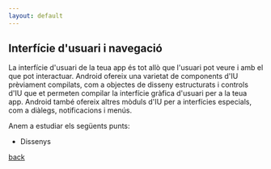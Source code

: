 ```yaml
---
layout: default
---
```


## Interfície d'usuari i navegació

La interfície d'usuari de la teua app és tot allò que l'usuari pot veure i amb el que pot interactuar. Android ofereix una varietat de components d'IU prèviament compilats, com a objectes de disseny estructurats i controls d'IU que et permeten compilar la interfície gràfica d'usuari per a la teua app. Android també ofereix altres mòduls d'IU per a interfícies especials, com a diàlegs, notificacions i menús.

Anem a estudiar els següents punts:
- Dissenys

[back](../..)